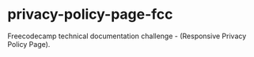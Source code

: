 # privacy-policy-page-fcc

Freecodecamp technical documentation challenge - (Responsive Privacy Policy Page).
